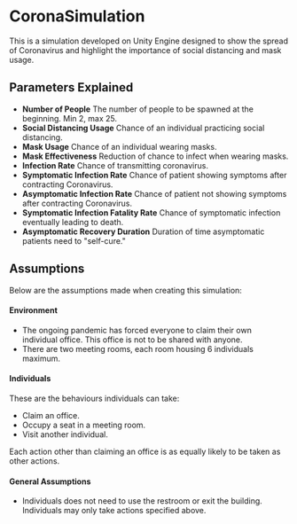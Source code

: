 # CoronaSimulation

This is a simulation developed on Unity Engine designed to show the spread of Coronavirus and highlight the importance of social distancing and mask usage. 

## Parameters Explained

* **Number of People** The number of people to be spawned at the beginning. Min 2, max 25. 
* **Social Distancing Usage** Chance of an individual practicing social distancing.
* **Mask Usage** Chance of an individual wearing masks.
* **Mask Effectiveness** Reduction of chance to infect when wearing masks.
* **Infection Rate** Chance of transmitting coronavirus. 
* **Symptomatic Infection Rate** Chance of patient showing symptoms after contracting Coronavirus.
* **Asymptomatic Infection Rate** Chance of patient not showing symptoms after contracting Coronavirus.
* **Symptomatic Infection Fatality Rate** Chance of symptomatic infection eventually leading to death.
* **Asymptomatic Recovery Duration** Duration of time asymptomatic patients need to "self-cure."

## Assumptions

Below are the assumptions made when creating this simulation:

#### Environment

* The ongoing pandemic has forced everyone to claim their own individual office. This office is not to be shared with anyone. 
* There are two meeting rooms, each room housing 6 individuals maximum.

#### Individuals

These are the behaviours individuals can take:

* Claim an office.
* Occupy a seat in a meeting room.
* Visit another individual.

Each action other than claiming an office is as equally likely to be taken as other actions.

#### General Assumptions

* Individuals does not need to use the restroom or exit the building. Individuals may only take actions specified above.

